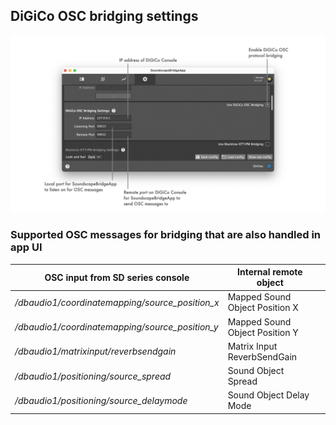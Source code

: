## DiGiCo OSC bridging settings

![Showreel.008.png](../Showreel/Showreel.009.png "DiGiCo OSC bridging settings")

### Supported OSC messages for bridging that are also handled in app UI

| OSC input from SD series console | Internal remote object | |
| -- | -- | -- |
| _/dbaudio1/coordinatemapping/source_position_x_ | Mapped Sound Object Position X      |  |
| _/dbaudio1/coordinatemapping/source_position_y_ | Mapped Sound Object Position Y      |  |
| _/dbaudio1/matrixinput/reverbsendgain_ | Matrix Input ReverbSendGain          |  |
| _/dbaudio1/positioning/source_spread_ | Sound Object Spread                  |  |
| _/dbaudio1/positioning/source_delaymode_ | Sound Object Delay Mode              |  |